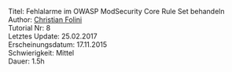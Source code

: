 Titel: Fehlalarme im OWASP ModSecurity Core Rule Set behandeln  
Author: <a href="mailto:christian.folini@netnea.com">Christian Folini</a>  
Tutorial Nr: 8  
Letztes Update: 25.02.2017  
Erscheinungsdatum: 17.11.2015  
Schwierigkeit: Mittel  
Dauer: 1.5h  
